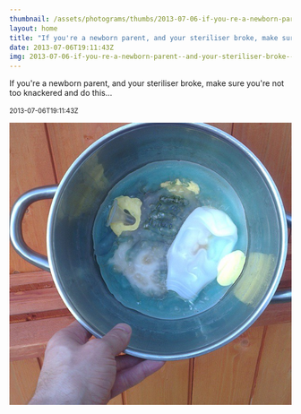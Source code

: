 ```yaml
---
thumbnail: /assets/photograms/thumbs/2013-07-06-if-you-re-a-newborn-parent--and-your-steriliser-broke--make-sure-you-re-not-too-knackered-and-do-this---.jpg
layout: home
title: "If you're a newborn parent, and your steriliser broke, make sure you're not too knackered and do this..."
date: 2013-07-06T19:11:43Z
img: 2013-07-06-if-you-re-a-newborn-parent--and-your-steriliser-broke--make-sure-you-re-not-too-knackered-and-do-this---.jpg
---
```


If you're a newborn parent, and your steriliser broke, make sure you're not too knackered and do this...

<small>2013-07-06T19:11:43Z</small>

![If you're a newborn parent, and your steriliser broke, make sure you're not too knackered and do this...](2013-07-06-if-you-re-a-newborn-parent--and-your-steriliser-broke--make-sure-you-re-not-too-knackered-and-do-this---.jpg)
